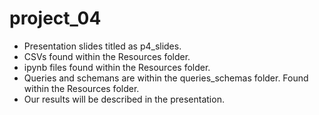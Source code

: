 # project_04
- Presentation slides titled as p4_slides.
- CSVs found within the Resources folder.
- ipynb files found within the Resources folder.
- Queries and schemans are within the queries_schemas folder. Found within the Resources folder.
- Our results will be described in the presentation.